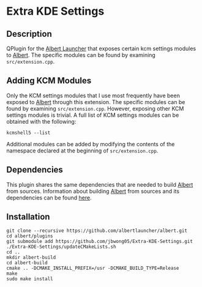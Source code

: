 # Extra KDE Settings

## Description
QPlugin for the [Albert Launcher](https://albertlauncher.github.io/) that exposes certain kcm settings modules to [Albert](https://albertlauncher.github.io/). The specific modules can be found by examining `src/extension.cpp`.

## Adding KCM Modules
Only the KCM settings modules that I use most frequently have been exposed to [Albert](https://albertlauncher.github.io/) through this extension. The specific modules can be found by examining `src/extension.cpp`. However, exposing other KCM settings modules is trivial. A full list of KCM settings modules can be obtained with the following:
```
kcmshell5 --list
```
Additional modules can be added by modifying the contents of the namespace declared at the beginning of `src/extension.cpp`.

## Dependencies
This plugin shares the same dependencies that are needed to build [Albert](https://albertlauncher.github.io/) from sources. Information about building [Albert](https://albertlauncher.github.io/) from sources and its dependencies can be found [here](https://albertlauncher.github.io/docs/installing/).

## Installation
```
git clone --recursive https://github.com/albertlauncher/albert.git
cd albert/plugins
git submodule add https://github.com/jbwong05/Extra-KDE-Settings.git
./Extra-KDE-Settings/updateCMakeLists.sh
cd ..
mkdir albert-build
cd albert-build
cmake .. -DCMAKE_INSTALL_PREFIX=/usr -DCMAKE_BUILD_TYPE=Release
make
sudo make install
```
